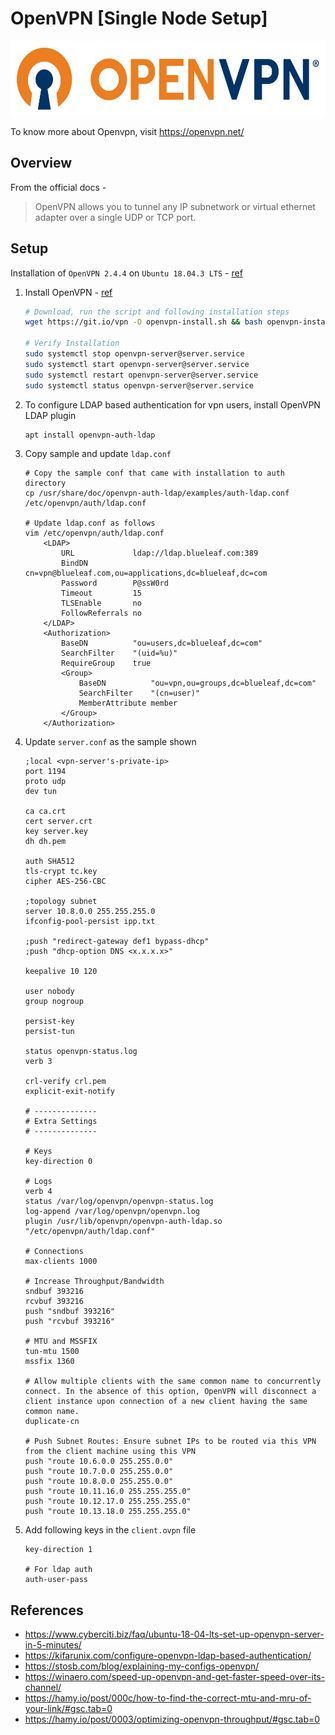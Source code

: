 # OpenVPN [Single Node Setup]
<img src="https://github.com/abhishektripathi24/platform-setup/blob/master/vpn/images/openvpn-logo.png" width="550" height="120"/>

To know more about Openvpn, visit https://openvpn.net/

## Overview
From the official docs -

> OpenVPN allows you to tunnel any IP subnetwork or virtual ethernet adapter over a single UDP or TCP port.

## Setup
Installation of `OpenVPN 2.4.4` on `Ubuntu 18.04.3 LTS` - [ref](https://github.com/Nyr/openvpn-install)

1. Install OpenVPN - [ref](https://github.com/Nyr/openvpn-install)
    ```bash
    # Download, run the script and following installation steps 
    wget https://git.io/vpn -O openvpn-install.sh && bash openvpn-install.sh
    
    # Verify Installation
    sudo systemctl stop openvpn-server@server.service
    sudo systemctl start openvpn-server@server.service
    sudo systemctl restart openvpn-server@server.service
    sudo systemctl status openvpn-server@server.service
    ```

2. To configure LDAP based authentication for vpn users, install OpenVPN LDAP plugin
    ```bash
    apt install openvpn-auth-ldap
    ```
   
3. Copy sample and update `ldap.conf`  
    ```properties
    # Copy the sample conf that came with installation to auth directory
    cp /usr/share/doc/openvpn-auth-ldap/examples/auth-ldap.conf /etc/openvpn/auth/ldap.conf

    # Update ldap.conf as follows
    vim /etc/openvpn/auth/ldap.conf
        <LDAP>
            URL		        ldap://ldap.blueleaf.com:389
            BindDN		    cn=vpn@blueleaf.com,ou=applications,dc=blueleaf,dc=com 
            Password	    P@ssW0rd
            Timeout		    15
            TLSEnable	    no
            FollowReferrals no
        </LDAP>
        <Authorization>
            BaseDN		    "ou=users,dc=blueleaf,dc=com"
            SearchFilter	"(uid=%u)"
            RequireGroup	true
            <Group>
                BaseDN          "ou=vpn,ou=groups,dc=blueleaf,dc=com"
                SearchFilter    "(cn=user)"
                MemberAttribute member
            </Group>
        </Authorization>
    ```

4. Update `server.conf` as the sample shown
    ```properties
   ;local <vpn-server's-private-ip>
   port 1194
   proto udp
   dev tun
   
   ca ca.crt
   cert server.crt
   key server.key
   dh dh.pem
   
   auth SHA512
   tls-crypt tc.key
   cipher AES-256-CBC
   
   ;topology subnet
   server 10.8.0.0 255.255.255.0
   ifconfig-pool-persist ipp.txt
   
   ;push "redirect-gateway def1 bypass-dhcp"
   ;push "dhcp-option DNS <x.x.x.x>"
   
   keepalive 10 120
   
   user nobody
   group nogroup
   
   persist-key
   persist-tun
   
   status openvpn-status.log
   verb 3
   
   crl-verify crl.pem
   explicit-exit-notify
   
   # --------------
   # Extra Settings
   # --------------
   
   # Keys
   key-direction 0
   
   # Logs
   verb 4
   status /var/log/openvpn/openvpn-status.log
   log-append /var/log/openvpn/openvpn.log
   plugin /usr/lib/openvpn/openvpn-auth-ldap.so "/etc/openvpn/auth/ldap.conf"
   
   # Connections
   max-clients 1000
   
   # Increase Throughput/Bandwidth
   sndbuf 393216
   rcvbuf 393216
   push "sndbuf 393216"
   push "rcvbuf 393216"
   
   # MTU and MSSFIX
   tun-mtu 1500
   mssfix 1360
   
   # Allow multiple clients with the same common name to concurrently connect. In the absence of this option, OpenVPN will disconnect a client instance upon connection of a new client having the same common name.
   duplicate-cn
   
   # Push Subnet Routes: Ensure subnet IPs to be routed via this VPN from the client machine using this VPN
   push "route 10.6.0.0 255.255.0.0"
   push "route 10.7.0.0 255.255.0.0"
   push "route 10.8.0.0 255.255.0.0"
   push "route 10.11.16.0 255.255.255.0"
   push "route 10.12.17.0 255.255.255.0"
   push "route 10.13.18.0 255.255.255.0"
   ```

5. Add following keys in the `client.ovpn` file
    ```properties
    key-direction 1
    
    # For ldap auth
    auth-user-pass
    ```
   
## References
* https://www.cyberciti.biz/faq/ubuntu-18-04-lts-set-up-openvpn-server-in-5-minutes/
* https://kifarunix.com/configure-openvpn-ldap-based-authentication/
* https://stosb.com/blog/explaining-my-configs-openvpn/
* https://winaero.com/speed-up-openvpn-and-get-faster-speed-over-its-channel/
* https://hamy.io/post/000c/how-to-find-the-correct-mtu-and-mru-of-your-link/#gsc.tab=0
* https://hamy.io/post/0003/optimizing-openvpn-throughput/#gsc.tab=0
 
